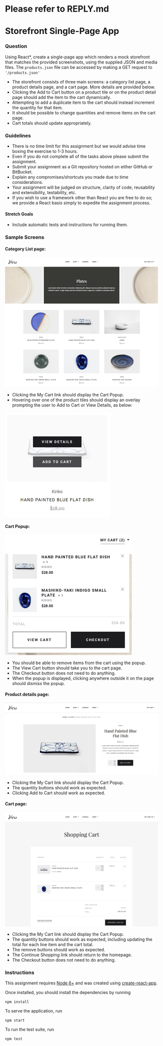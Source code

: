 # Please refer to REPLY.md
# Storefront Single-Page App

### Question
Using React*, create a single-page app which renders a mock storefront that matches the provided screenshots, using the
supplied JSON and media files. The `products.json` file can be accessed by
making a GET request to `'/products.json'`
* The storefront consists of three main screens: a category list page, a product details page, and a cart page. More
  details are provided below.
* Clicking the Add to Cart button on a product tile or on the product detail page should add the item to the cart
  dynamically.
* Attempting to add a duplicate item to the cart should instead increment the quantity for that item.
* It should be possible to change quantities and remove items on the cart page.
* Cart totals should update appropriately.

### Guidelines
* There is no time limit for this assignment but we would advise time boxing the exercise to 1-3 hours. 
* Even if you do not complete all of the tasks above please submit the assignment.
* Submit your assignment as a Git repository hosted on either GitHub or BitBucket.
* Explain any compromises/shortcuts you made due to time considerations.
* Your assignment will be judged on structure, clarity of code, reusability and extensibility, testability, etc.
* If you wish to use a framework other than React you are free to do so; we provide a React basis simply to expedite
  the assignment process.

#### Stretch Goals
* Include automatic tests and instructions for running them.

### Sample Screens
#### Category List page:
![](./screens/category-page.png)
* Clicking the My Cart link should display the Cart Popup.
* Hovering over one of the product tiles should display an overlay prompting the user to Add to Cart or View Details,
  as below:

![](./screens/product-tile-overlay.png)

#### Cart Popup:
![](./screens/cart-popup.png)
* You should be able to remove items from the cart using the popup.
* The View Cart button should take you to the cart page.
* The Checkout button does not need to do anything.
* When the popup is displayed, clicking anywhere outside it on the page should dismiss the popup.

#### Product details page:
![](./screens/product-details.png)
* Clicking the My Cart link should display the Cart Popup.
* The quantity buttons should work as expected.
* Clicking Add to Cart should work as expected.

#### Cart page:
![](./screens/cart.png)
* Clicking the My Cart link should display the Cart Popup.
* The quantity buttons should work as expected, including updating the total for each line item and the cart total.
* The remove buttons should work as expected.
* The Continue Shopping link should return to the homepage.
* The Checkout button does not need to do anything.

### Instructions
This assignment requires [Node 6+](https://nodejs.org/en/) and was created using
[create-react-app](https://github.com/facebook/create-react-app).

Once installed, you should install the dependencies by running
```
npm install
```

To serve the application, run
```
npm start
```

To run the test suite, run
```
npm test
```
